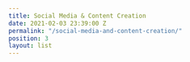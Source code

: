 ```yaml
---
title: Social Media & Content Creation
date: 2021-02-03 23:39:00 Z
permalink: "/social-media-and-content-creation/"
position: 3
layout: list
---
```


